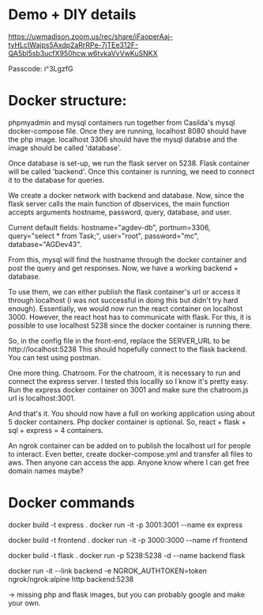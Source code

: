 # Demo + DIY details

https://uwmadison.zoom.us/rec/share/iFaoperAaj-tyHLcIWajps5Axdp2aRrRPe-7jTEe312F-QA5bl5sb3ucfX950hcw.w6tvkaVvVwKuSNKX

Passcode: i^3LgzfG

# Docker structure:

phpmyadmin and mysql containers run together from Casilda's mysql docker-compose file. Once they are running, localhost 8080 should have the php image. localhost 3306 should have the mysql databse and the image should be called 'database'. 

Once database is set-up, we run the flask server on 5238. Flask container will be called 'backend'. Once this container is running, we need to connect it to the database for queries. 

We create a docker network with backend and database. Now, since the flask server calls the main function of dbservices, the main function accepts arguments hostname, password, query, database, and user. 

Current default fields: hostname="agdev-db", portnum=3306, query="select * from Task;", user="root", password="mc", database="AGDev43".

From this, mysql will find the hostname through the docker container and post the query and get responses. Now, we have a working backend + database. 

To use them, we can either publish the flask container's url or access it through localhost (i was not successful in doing this but didn't try hard enough). Essentially, we would now run the react container on localhost 3000. However, the react host has to communicate with flask. For this, it is possible to use localhost 5238 since the docker container is running there. 

So, in the config file in the front-end, replace the SERVER_URL to be http://localhost:5238
This should hopefully connect to the flask backend. You can test using postman.

One more thing. Chatroom. For the chatroom, it is necessary to run and connect the express server. I tested this locallly so I know it's pretty easy. Run the express docker container on 3001 and make sure the chatroom.js url is localhost:3001. 

And that's it. You should now have a full on working application using about 5 docker containers. Php docker container is optional. So, react + flask + sql + express = 4 containers.

An ngrok container can be added on to publish the localhost url for people to interact. Even better, create docker-compose.yml and transfer all files to aws. Then anyone can access the app. Anyone know where I can get free domain names maybe?


# Docker commands


docker build -t express .
docker run -it -p 3001:3001 --name ex express

docker build -t frontend .
docker run -it -p 3000:3000 --name rf frontend

docker build -t flask .
docker run -p 5238:5238 -d --name backend flask

docker run -it --link backend -e NGROK_AUTHTOKEN=token ngrok/ngrok:alpine http backend:5238

-> missing php and flask images, but you can probably google and make your own.

